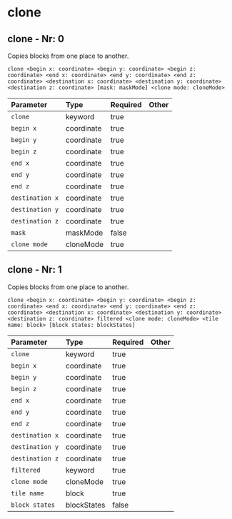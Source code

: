 # clone

## clone - Nr: 0

Copies blocks from one place to another.

```mcfunction
clone <begin x: coordinate> <begin y: coordinate> <begin z: coordinate> <end x: coordinate> <end y: coordinate> <end z: coordinate> <destination x: coordinate> <destination y: coordinate> <destination z: coordinate> [mask: maskMode] <clone mode: cloneMode>
```

|Parameter|Type|Required|Other|
|:---|:---|:---|:---|
|`clone`|keyword|true||
|`begin x`|coordinate|true||
|`begin y`|coordinate|true||
|`begin z`|coordinate|true||
|`end x`|coordinate|true||
|`end y`|coordinate|true||
|`end z`|coordinate|true||
|`destination x`|coordinate|true||
|`destination y`|coordinate|true||
|`destination z`|coordinate|true||
|`mask`|maskMode|false||
|`clone mode`|cloneMode|true||



## clone - Nr: 1

Copies blocks from one place to another.

```mcfunction
clone <begin x: coordinate> <begin y: coordinate> <begin z: coordinate> <end x: coordinate> <end y: coordinate> <end z: coordinate> <destination x: coordinate> <destination y: coordinate> <destination z: coordinate> filtered <clone mode: cloneMode> <tile name: block> [block states: blockStates]
```

|Parameter|Type|Required|Other|
|:---|:---|:---|:---|
|`clone`|keyword|true||
|`begin x`|coordinate|true||
|`begin y`|coordinate|true||
|`begin z`|coordinate|true||
|`end x`|coordinate|true||
|`end y`|coordinate|true||
|`end z`|coordinate|true||
|`destination x`|coordinate|true||
|`destination y`|coordinate|true||
|`destination z`|coordinate|true||
|`filtered`|keyword|true||
|`clone mode`|cloneMode|true||
|`tile name`|block|true||
|`block states`|blockStates|false||

